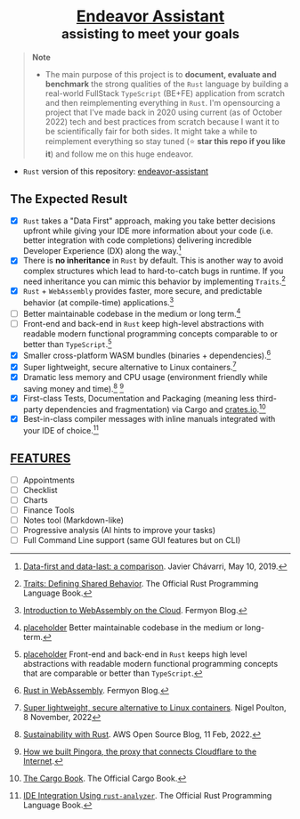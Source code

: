 <div align='center'>

# [Endeavor Assistant]()<br><sup>assisting to meet your goals</sup>

</div>

> **Note**
> * The main purpose of this project is to **document, evaluate and benchmark** the strong qualities of the `Rust` language by building a real-world FullStack `TypeScript` (BE+FE) application from scratch and then reimplementing everything in `Rust`. I'm opensourcing a project that I've made back in 2020 using current (as of October 2022) tech and best practices from scratch because I want it to be scientifically fair for both sides. It might take a while to reimplement everything so stay tuned (:star: **star this repo if you like it**) and follow me on this huge endeavor.

* `Rust` version of this repository: [endeavor-assistant](https://github.com/amindWalker/endeavor-assistant)

## The Expected Result
- [x] `Rust` takes a "Data First" approach, making you take better decisions upfront while giving your IDE more information about your code (i.e. better integration with code completions) delivering incredible Developer Experience (DX) along the way.[^1]
- [x] There is **no inheritance** in `Rust` by default. This is another way to avoid complex structures which lead to hard-to-catch bugs in runtime. If you need inheritance you can mimic this behavior by implementing `Traits`.[^2]
- [x] `Rust` + `WebAssembly` provides faster, more secure, and predictable behavior (at compile-time) applications.[^3]
- [ ] Better maintainable codebase in the medium or long term.[^4]
- [ ] Front-end and back-end in `Rust` keep high-level abstractions with readable modern functional programming concepts comparable to or better than `TypeScript`.[^5]
- [x] Smaller cross-platform WASM bundles (binaries + dependencies).[^6]
- [x] Super lightweight, secure alternative to Linux containers.[^7]
- [x] Dramatic less memory and CPU usage (environment friendly while saving money and time).[^8] [^9]
- [x] First-class Tests, Documentation and Packaging (meaning less third-party dependencies and fragmentation) via Cargo and [crates.io](https://crates.io/).[^10]
- [x] Best-in-class compiler messages with inline manuals integrated with your IDE of choice.[^11]

## [FEATURES]()
 - [ ] Appointments
 - [ ] Checklist
 - [ ] Charts
 - [ ] Finance Tools
 - [ ] Notes tool (Markdown-like)
 - [ ] Progressive analysis (AI hints to improve your tasks)
 - [ ] Full Command Line support (same GUI features but on CLI)

[^1]: [Data-first and data-last: a comparison](https://www.javierchavarri.com/data-first-and-data-last-a-comparison/). Javier Chávarri, May 10, 2019.
[^2]: [Traits: Defining Shared Behavior](https://doc.rust-lang.org/book/ch10-02-traits.html). The Official Rust Programming Language Book.
[^3]: [Introduction to WebAssembly on the Cloud](https://www.fermyon.com/blog/intro-to-wasm). Fermyon Blog.
[^4]: [placeholder]() Better maintainable codebase in the medium or long-term.
[^5]: [placeholder]() Front-end and back-end in `Rust` keeps high level abstractions with readable modern functional programming concepts that are comparable or better than `TypeScript`.
[^6]: [Rust in WebAssembly](https://www.fermyon.com/wasm-languages/rust). Fermyon Blog.
[^7]: [Super lightweight, secure alternative to Linux containers](https://nigelpoulton.com/getting-started-with-docker-and-wasm/). Nigel Poulton, 8 November, 2022
[^8]: [Sustainability with Rust](https://aws.amazon.com/blogs/opensource/sustainability-with-rust/). AWS Open Source Blog, 11 Feb, 2022.
[^9]: [How we built Pingora, the proxy that connects Cloudflare to the Internet](https://blog.cloudflare.com/how-we-built-pingora-the-proxy-that-connects-cloudflare-to-the-internet/).
[^10]: [The Cargo Book](https://doc.rust-lang.org/cargo/). The Official Cargo Book.
[^11]: [IDE Integration Using `rust-analyzer`](https://doc.rust-lang.org/book/appendix-04-useful-development-tools.html#ide-integration-using-rust-analyzer). The Official Rust Programming Language Book.

